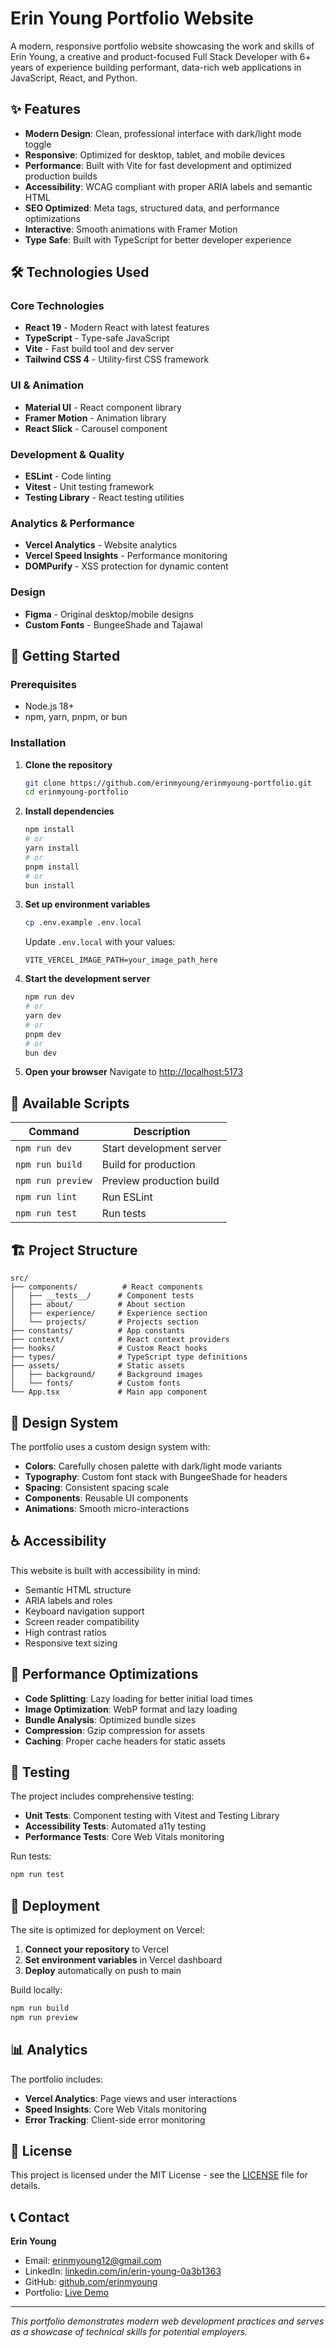 # Erin Young Portfolio Website

A modern, responsive portfolio website showcasing the work and skills of Erin Young, a creative and product-focused Full Stack Developer with 6+ years of experience building performant, data-rich web applications in JavaScript, React, and Python.

## ✨ Features

- **Modern Design**: Clean, professional interface with dark/light mode toggle
- **Responsive**: Optimized for desktop, tablet, and mobile devices
- **Performance**: Built with Vite for fast development and optimized production builds
- **Accessibility**: WCAG compliant with proper ARIA labels and semantic HTML
- **SEO Optimized**: Meta tags, structured data, and performance optimizations
- **Interactive**: Smooth animations with Framer Motion
- **Type Safe**: Built with TypeScript for better developer experience

## 🛠 Technologies Used

### Core Technologies

- **React 19** - Modern React with latest features
- **TypeScript** - Type-safe JavaScript
- **Vite** - Fast build tool and dev server
- **Tailwind CSS 4** - Utility-first CSS framework

### UI & Animation

- **Material UI** - React component library
- **Framer Motion** - Animation library
- **React Slick** - Carousel component

### Development & Quality

- **ESLint** - Code linting
- **Vitest** - Unit testing framework
- **Testing Library** - React testing utilities

### Analytics & Performance

- **Vercel Analytics** - Website analytics
- **Vercel Speed Insights** - Performance monitoring
- **DOMPurify** - XSS protection for dynamic content

### Design

- **Figma** - Original desktop/mobile designs
- **Custom Fonts** - BungeeShade and Tajawal

## 🚀 Getting Started

### Prerequisites

- Node.js 18+
- npm, yarn, pnpm, or bun

### Installation

1. **Clone the repository**

   ```bash
   git clone https://github.com/erinmyoung/erinmyoung-portfolio.git
   cd erinmyoung-portfolio
   ```

2. **Install dependencies**

   ```bash
   npm install
   # or
   yarn install
   # or
   pnpm install
   # or
   bun install
   ```

3. **Set up environment variables**

   ```bash
   cp .env.example .env.local
   ```

   Update `.env.local` with your values:

   ```
   VITE_VERCEL_IMAGE_PATH=your_image_path_here
   ```

4. **Start the development server**

   ```bash
   npm run dev
   # or
   yarn dev
   # or
   pnpm dev
   # or
   bun dev
   ```

5. **Open your browser**
   Navigate to [http://localhost:5173](http://localhost:5173)

## 📝 Available Scripts

| Command           | Description              |
| ----------------- | ------------------------ |
| `npm run dev`     | Start development server |
| `npm run build`   | Build for production     |
| `npm run preview` | Preview production build |
| `npm run lint`    | Run ESLint               |
| `npm run test`    | Run tests                |

## 🏗 Project Structure

```
src/
├── components/          # React components
│   ├── __tests__/      # Component tests
│   ├── about/          # About section
│   ├── experience/     # Experience section
│   └── projects/       # Projects section
├── constants/          # App constants
├── context/            # React context providers
├── hooks/              # Custom React hooks
├── types/              # TypeScript type definitions
├── assets/             # Static assets
│   ├── background/     # Background images
│   └── fonts/          # Custom fonts
└── App.tsx             # Main app component
```

## 🎨 Design System

The portfolio uses a custom design system with:

- **Colors**: Carefully chosen palette with dark/light mode variants
- **Typography**: Custom font stack with BungeeShade for headers
- **Spacing**: Consistent spacing scale
- **Components**: Reusable UI components
- **Animations**: Smooth micro-interactions

## ♿ Accessibility

This website is built with accessibility in mind:

- Semantic HTML structure
- ARIA labels and roles
- Keyboard navigation support
- Screen reader compatibility
- High contrast ratios
- Responsive text sizing

## 🔧 Performance Optimizations

- **Code Splitting**: Lazy loading for better initial load times
- **Image Optimization**: WebP format and lazy loading
- **Bundle Analysis**: Optimized bundle sizes
- **Compression**: Gzip compression for assets
- **Caching**: Proper cache headers for static assets

## 🧪 Testing

The project includes comprehensive testing:

- **Unit Tests**: Component testing with Vitest and Testing Library
- **Accessibility Tests**: Automated a11y testing
- **Performance Tests**: Core Web Vitals monitoring

Run tests:

```bash
npm run test
```

## 🚀 Deployment

The site is optimized for deployment on Vercel:

1. **Connect your repository** to Vercel
2. **Set environment variables** in Vercel dashboard
3. **Deploy** automatically on push to main

Build locally:

```bash
npm run build
npm run preview
```

## 📊 Analytics

The portfolio includes:

- **Vercel Analytics**: Page views and user interactions
- **Speed Insights**: Core Web Vitals monitoring
- **Error Tracking**: Client-side error monitoring

## 📄 License

This project is licensed under the MIT License - see the [LICENSE](LICENSE) file for details.

## 📞 Contact

**Erin Young**

- Email: erinmyoung12@gmail.com
- LinkedIn: [linkedin.com/in/erin-young-0a3b1363](https://www.linkedin.com/in/erin-young-0a3b1363)
- GitHub: [github.com/erinmyoung](https://github.com/erinmyoung)
- Portfolio: [Live Demo](https://erinmyoung.vercel.app)

---

_This portfolio demonstrates modern web development practices and serves as a showcase of technical skills for potential employers._

